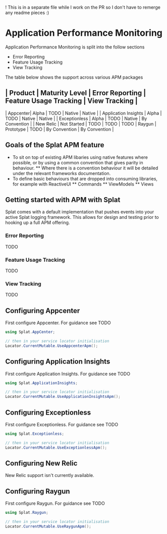 ! This is in a separate file while I work on the PR so I don't have to remerge any readme pieces :)

# Application Performance Monitoring

Application Performance Monitoring is split into the follow sections

* Error Reporting
* Feature Usage Tracking
* View Tracking

The table below shows the support across various APM packages

| Product | Maturity Level | Error Reporting | Feature Usage Tracking | View Tracking |
-------------
| Appcenter| Alpha | TODO | Native | Native |
| Application Insights | Alpha | TODO | Native | Native |
| Exceptionless | Alpha | TODO | Native | By Convention |
| New Relic | Not Started | TODO | TODO | TODO
| Raygun | Prototype | TODO | By Convention | By Convention |

## Goals of the Splat APM feature

* To sit on top of existing APM libaries using native features where possible, or by using a common convention that gives parity in behaviour.
** Where there is a convention behaviour it will be detailed under the relevant frameworks documentation.
* To define basic behaviours that are dropped into consuming libraries, for example with ReactiveUI
** Commands
** ViewModels
** Views

## Getting started with APM with Splat

Splat comes with a default implementation that pushes events into your active Splat logging framework. This allows for design and testing prior to hooking up a full APM offering.

### Error Reporting

TODO

### Feature Usage Tracking

TODO

### View Tracking

TODO

## Configuring Appcenter

First configure Appcenter. For guidance see TODO

```cs
using Splat.AppCenter;

// then in your service locator initialisation
Locator.CurrentMutable.UseAppcenterApm();
```

## Configuring Application Insights

First configure Application Insights. For guidance see TODO

```cs
using Splat.ApplicationInsights;

// then in your service locator initialisation
Locator.CurrentMutable.UseApplicationInsightsApm();
```

## Configuring Exceptionless

First configure Exceptionless. For guidance see TODO

```cs
using Splat.Exceptionless;

// then in your service locator initialisation
Locator.CurrentMutable.UseExceptionlessApm();
```

## Configuring New Relic

New Relic support isn't currently available.

## Configuring Raygun

First configure Raygun. For guidance see TODO

```cs
using Splat.Raygun;

// then in your service locator initialisation
Locator.CurrentMutable.UseRaygunApm();
```